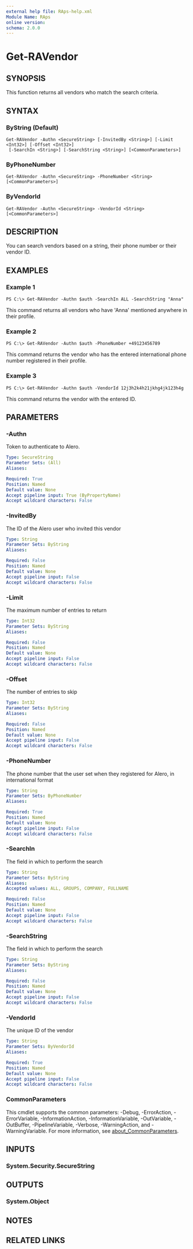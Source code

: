 ```yaml
---
external help file: RAps-help.xml
Module Name: RAps
online version:
schema: 2.0.0
---
```


# Get-RAVendor

## SYNOPSIS
This function returns all vendors who match the search criteria.

## SYNTAX

### ByString (Default)
```
Get-RAVendor -Authn <SecureString> [-InvitedBy <String>] [-Limit <Int32>] [-Offset <Int32>]
 [-SearchIn <String>] [-SearchString <String>] [<CommonParameters>]
```

### ByPhoneNumber
```
Get-RAVendor -Authn <SecureString> -PhoneNumber <String> [<CommonParameters>]
```

### ByVendorId
```
Get-RAVendor -Authn <SecureString> -VendorId <String> [<CommonParameters>]
```

## DESCRIPTION
You can search vendors based on a string, their phone number or their vendor ID.

## EXAMPLES

### Example 1
```
PS C:\> Get-RAVendor -Authn $auth -SearchIn ALL -SearchString "Anna"
```

This command returns all vendors who have 'Anna' mentioned anywhere in their profile.

### Example 2
```
PS C:\> Get-RAVendor -Authn $auth -PhoneNumber +49123456789
```

This command returns the vendor who has the entered international phone number registered in their profile.

### Example 3
```
PS C:\> Get-RAVendor -Authn $auth -VendorId 12j3h2k4h21jkhg4jk123h4g
```

This command returns the vendor with the entered ID.

## PARAMETERS

### -Authn
Token to authenticate to Alero.

```yaml
Type: SecureString
Parameter Sets: (All)
Aliases:

Required: True
Position: Named
Default value: None
Accept pipeline input: True (ByPropertyName)
Accept wildcard characters: False
```

### -InvitedBy
The ID of the Alero user who invited this vendor

```yaml
Type: String
Parameter Sets: ByString
Aliases:

Required: False
Position: Named
Default value: None
Accept pipeline input: False
Accept wildcard characters: False
```

### -Limit
The maximum number of entries to return

```yaml
Type: Int32
Parameter Sets: ByString
Aliases:

Required: False
Position: Named
Default value: None
Accept pipeline input: False
Accept wildcard characters: False
```

### -Offset
The number of entries to skip

```yaml
Type: Int32
Parameter Sets: ByString
Aliases:

Required: False
Position: Named
Default value: None
Accept pipeline input: False
Accept wildcard characters: False
```

### -PhoneNumber
The phone number that the user set when they registered for Alero, in international format

```yaml
Type: String
Parameter Sets: ByPhoneNumber
Aliases:

Required: True
Position: Named
Default value: None
Accept pipeline input: False
Accept wildcard characters: False
```

### -SearchIn
The field in which to perform the search

```yaml
Type: String
Parameter Sets: ByString
Aliases:
Accepted values: ALL, GROUPS, COMPANY, FULLNAME

Required: False
Position: Named
Default value: None
Accept pipeline input: False
Accept wildcard characters: False
```

### -SearchString
The field in which to perform the search

```yaml
Type: String
Parameter Sets: ByString
Aliases:

Required: False
Position: Named
Default value: None
Accept pipeline input: False
Accept wildcard characters: False
```

### -VendorId
The unique ID of the vendor

```yaml
Type: String
Parameter Sets: ByVendorId
Aliases:

Required: True
Position: Named
Default value: None
Accept pipeline input: False
Accept wildcard characters: False
```

### CommonParameters
This cmdlet supports the common parameters: -Debug, -ErrorAction, -ErrorVariable, -InformationAction, -InformationVariable, -OutVariable, -OutBuffer, -PipelineVariable, -Verbose, -WarningAction, and -WarningVariable. For more information, see [about_CommonParameters](http://go.microsoft.com/fwlink/?LinkID=113216).

## INPUTS

### System.Security.SecureString
## OUTPUTS

### System.Object
## NOTES

## RELATED LINKS
